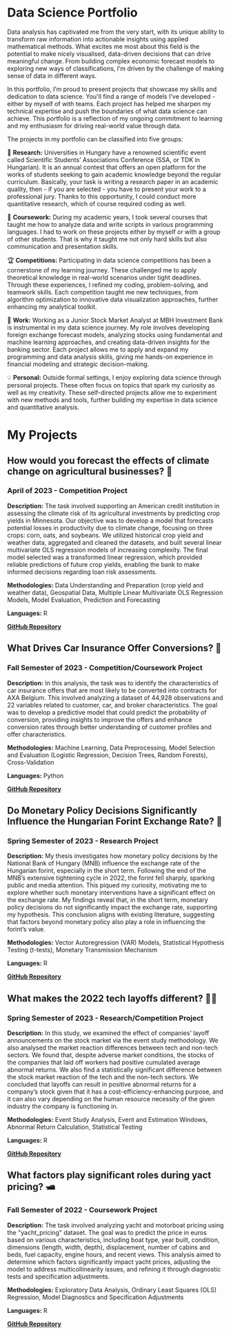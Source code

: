 # Data Science Portfolio
Data analysis has captivated me from the very start, with its unique ability to transform raw information into actionable insights using applied mathematical methods. What excites me most about this field is the potential to make nicely visualised, data-driven decisions that can drive meaningful change. From building complex economic forecast models to exploring new ways of classifications, I’m driven by the challenge of making sense of data in different ways.

In this portfolio, I’m proud to present projects that showcase my skills and dedication to data science. You'll find a range of models I've developed - either by myself of with teams. Each project has helped me sharpen my technical expertise and push the boundaries of what data science can achieve. This portfolio is a reflection of my ongoing commitment to learning and my enthusiasm for driving real-world value through data. 

The projects in my portfolio can be classified into five groups:

:page_facing_up: **Research:** Universities in Hungary have a renowned scientific event called Scientific Students’ Associations Conference (SSA, or TDK in Hungarian). It is an annual contest that offers an open platform for the works of students seeking to gain academic knowledge beyond the regular curriculum. Basically, your task is writing a research paper in an academic quality, then - if you are selected - you have to present your work to a professional jury. Thanks to this opportunity, I could conduct more quantitative research, which of course required coding as well.

:school: **Coursework:** During my academic years, I took several courses that taught me how to analyze data and write scripts in various programming languages. I had to work on these projects either by myself or with a group of other students. That is why it taught me not only hard skills but also communication and presentation skills.

:trophy: **Competitions:** Participating in data science competitions has been a cornerstone of my learning journey. These challenged me to apply theoretical knowledge in real-world scenarios under tight deadlines. Through these experiences, I refined my coding, problem-solving, and teamwork skills. Each competition taught me new techniques, from algorithm optimization to innovative data visualization approaches, further enhancing my analytical toolkit.

:briefcase: **Work:** Working as a Junior Stock Market Analyst at MBH Investment Bank is instrumental in my data science journey. My role involves developing foreign exchange forecast models, analyzing stocks using fundamental and machine learning approaches, and creating data-driven insights for the banking sector. Each project allows me to apply and expand my programming and data analysis skills, giving me hands-on experience in financial modeling and strategic decision-making.

:bulb: **Personal:** Outside formal settings, I enjoy exploring data science through personal projects. These often focus on topics that spark my curiosity as well as my creativity. These self-directed projects allow me to experiment with new methods and tools, further building my expertise in data science and quantitative analysis.


# My Projects
## How would you forecast the effects of climate change on agricultural businesses? :corn:
### April of 2023 - Competition Project
**Description:** The task involved supporting an American credit institution in assessing the climate risk of its agricultural investments by predicting crop yields in Minnesota. Our objective was to develop a model that forecasts potential losses in productivity due to climate change, focusing on three crops: corn, oats, and soybeans. We utilized historical crop yield and weather data, aggregated and cleaned the datasets, and built several linear multivariate OLS regression models of increasing complexity. The final model selected was a transformed linear regression, which provided reliable predictions of future crop yields, enabling the bank to make informed decisions regarding loan risk assessments.

**Methodologies:** Data Understanding and Preparation (crop yield and weather data), Geospatial Data, Multiple Linear Multivariate OLS Regression Models, Model Evaluation, Prediction and Forecasting

**Languages:** R

[**GitHub Repository**](https://github.com/Milanpeter-77/Competition-Morgan-Stanley-Quant-Challange)
## What Drives Car Insurance Offer Conversions? :car:
### Fall Semester of 2023 - Competition/Coursework Project
**Description:** In this analysis, the task was to identify the characteristics of car insurance offers that are most likely to be converted into contracts for AXA Belgium. This involved analyzing a dataset of 44,928 observations and 22 variables related to customer, car, and broker characteristics. The goal was to develop a predictive model that could predict the probability of conversion, providing insights to improve the offers and enhance conversion rates through better understanding of customer profiles and offer characteristics.

**Methodologies:** Machine Learning, Data Preprocessing, Model Selection and Evaluation (Logistic Regression, Decision Trees, Random Forests), Cross-Validation

**Languages:** Python

[**GitHub Repository**](https://github.com/Milanpeter-77/Competition-AXA-Data-Science-Challenge)
## Do Monetary Policy Decisions Significantly Influence the Hungarian Forint Exchange Rate? :bank:
### Spring Semester of 2023 - Research Project
**Description:** My thesis investigates how monetary policy decisions by the National Bank of Hungary (MNB) influence the exchange rate of the Hungarian forint, especially in the short term. Following the end of the MNB’s extensive tightening cycle in 2022, the forint fell sharply, sparking public and media attention. This piqued my curiosity, motivating me to explore whether such monetary interventions have a significant effect on the exchange rate. My findings reveal that, in the short term, monetary policy decisions do not significantly impact the exchange rate, supporting my hypothesis. This conclusion aligns with existing literature, suggesting that factors beyond monetary policy also play a role in influencing the forint’s value.

**Methodologies:** Vector Autoregression (VAR) Models, Statistical Hypothesis Testing (t-tests), Monetary Transmission Mechanism

**Languages:** R

[**GitHub Repository**](https://github.com/Milanpeter-77/Competition-AXA-Data-Science-Challenge)
## What makes the 2022 tech layoffs different? :technologist:
### Spring Semester of 2023 - Research/Competition Project
**Description:** In this study, we examined the effect of companies’ layoff announcements on the stock market via the event study methodology. We also analysed the market reaction differences between tech and non-tech sectors. We found that, despite adverse market conditions, the stocks of the companies that laid off workers had positive cumulated average abnormal returns. We also find a statistically significant difference between the stock market reaction of the tech and the non-tech sectors. We concluded that layoffs can result in positive abnormal returns for a company’s stock given that it has a cost-efficiency-enhancing purpose, and it can also vary depending on the human resource necessity of the given industry the company is functioning in.

**Methodologies:** Event Study Analysis, Event and Estimation Windows, Abnormal Return Calculation, Statistical Testing

**Languages:** R

[**GitHub Repository**](https://github.com/Milanpeter-77/Research-Mass-Layoffs-Event-Study)
## What factors play significant roles during yact pricing? :motor_boat:
### Fall Semester of 2022 - Coursework Project
**Description:** The task involved analyzing yacht and motorboat pricing using the "yacht_pricing" dataset. The goal was to predict the price in euros based on various characteristics, including boat type, year built, condition, dimensions (length, width, depth), displacement, number of cabins and beds, fuel capacity, engine hours, and recent views. This analysis aimed to determine which factors significantly impact yacht prices, adjusting the model to address multicollinearity issues, and refining it through diagnostic tests and specification adjustments.

**Methodologies:** Exploratory Data Analysis, Ordinary Least Squares (OLS) Regression, Model Diagnostics and Specification Adjustments

**Languages:** R

[**GitHub Repository**](https://github.com/Milanpeter-77/Coursework-Yacht-Pricing)





